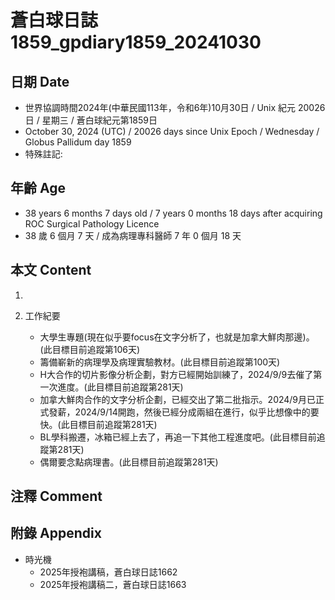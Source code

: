 [_metadata_:encoding]: - "utf-8"
[_metadata_:language]: - "zh-Hant-TW"
[_metadata_:fileformat]: - "markdown"
[_metadata_:MIME_type]: - "text/plain"
[_metadata_:markdown_version]: - "commonmark version 0.30"
[_metadata_:markdown_spec]: - "https://spec.commonmark.org/0.30/"

# 蒼白球日誌1859_gpdiary1859_20241030 #

## 日期 Date ##

* 世界協調時間2024年(中華民國113年，令和6年)10月30日 / Unix 紀元 20026 日 / 星期三 / 蒼白球紀元第1859日
* October 30, 2024 (UTC) / 20026 days since Unix Epoch / Wednesday / Globus Pallidum day 1859
* 特殊註記:

## 年齡 Age ##

* 38 years 6 months 7 days old / 7 years 0 months 18 days after acquiring ROC Surgical Pathology Licence
* 38 歲 6 個月 7 天 / 成為病理專科醫師 7 年 0 個月 18 天

## 本文 Content ##

1. 

2. 工作紀要

    - 大學生專題(現在似乎要focus在文字分析了，也就是加拿大鮮肉那邊)。(此目標目前追蹤第106天)
    - 籌備嶄新的病理學及病理實驗教材。(此目標目前追蹤第100天)
    - H大合作的切片影像分析企劃，對方已經開始訓練了，2024/9/9去催了第一次進度。(此目標目前追蹤第281天)
    - 加拿大鮮肉合作的文字分析企劃，已經交出了第二批指示。2024/9月已正式發薪，2024/9/14開跑，然後已經分成兩組在進行，似乎比想像中的要快。(此目標目前追蹤第281天)
    - BL學科搬遷，冰箱已經上去了，再追一下其他工程進度吧。(此目標目前追蹤第281天)
    - 偶爾要念點病理書。(此目標目前追蹤第281天)

## 注釋 Comment ##


## 附錄 Appendix ##

* 時光機
    - 2025年授袍講稿，蒼白球日誌1662
    - 2025年授袍講稿二，蒼白球日誌1663
